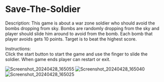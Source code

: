 # Save-The-Soldier

Description: 
This game is about a war zone soldier who should avoid the bombs dropping from sky. Bombs are 
randomly dropping from the sky and player should slide him around to avoid from the bomb. Each 
bomb that player avoids gets 10 points. Target is to beat the highest score. 

Instructions:  
Click the start button to start the game and use the finger to slide the soldier. When game ends 
player can restart or exit.


![Screenshot_20240428_165055](https://github.com/K-K-Semasinghe/Save-The-Soldier/assets/128270347/7b48dafe-af10-4374-9b53-ef74d220e4bb)
![Screenshot_20240428_165040](https://github.com/K-K-Semasinghe/Save-The-Soldier/assets/128270347/b440f5a0-74b6-4f50-9107-dbc28061f601)
![Screenshot_20240428_165025](https://github.com/K-K-Semasinghe/Save-The-Soldier/assets/128270347/e19aed73-7467-44f9-90a7-d2b4869cfd79)
